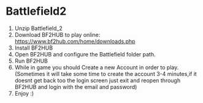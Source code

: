 # Battlefield2

1) Unzip Battlefield_2
2) Download BF2HUB to play online: https://www.bf2hub.com/home/downloads.php
3) Install BF2HUB
4) Open BF2HUB and configure the Battlefield folder path.
5) Run BF2HUB
6) While in game you should Create a new Account in order to play. (Sometimes it will take some time to create the account 3-4 minutes,if it doesnt get back too the login screen just exit and reopen through BF2HUB and login with the email and password)
7) Enjoy :)
